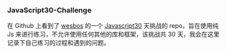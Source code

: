 ### JavaScript30-Challenge
在 Github 上看到了 [wesbos](https://github.com/wesbos) 的一个 [Javascript30](https://JavaScript30.com) 天挑战的 repo，旨在使用纯 Js 来进行练习，不允许使用任何其他的库和框架，该挑战共 30 天，我会在这里记录下自己练习的过程和遇到的问题。
